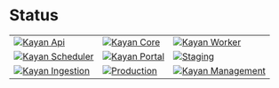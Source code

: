 # Status

|   | | |
| ------------- | ------------- | ------------- |
| [![Kayan Api](https://github.com/kayansolution/kayan-api/actions/workflows/build.yml/badge.svg)](https://github.com/kayansolution/kayan-api/actions/workflows/build.yml) | [![Kayan Core](https://github.com/kayansolution/kayan-core/actions/workflows/build.yml/badge.svg)](https://github.com/kayansolution/kayan-core/actions/workflows/build.yml) | [![Kayan Worker](https://github.com/kayansolution/kayan-worker/actions/workflows/build.yml/badge.svg)](https://github.com/kayansolution/kayan-worker/actions/workflows/build.yml)
| [![Kayan Scheduler](https://github.com/kayansolution/kayan-scheduler/actions/workflows/build.yml/badge.svg)](https://github.com/kayansolution/kayan-scheduler/actions/workflows/build.yml) | [![Kayan Portal](https://github.com/kayansolution/kayan-portal/actions/workflows/build.yml/badge.svg)](https://github.com/kayansolution/kayan-portal/actions/workflows/build.yml) | [![Staging](https://github.com/kayansolution/kayan-devops/actions/workflows/staging.yml/badge.svg)](https://github.com/kayansolution/kayan-devops/actions/workflows/staging.yml)
| [![Kayan Ingestion](https://github.com/kayansolution/kayan-ingestion/actions/workflows/build.yml/badge.svg)](https://github.com/kayansolution/kayan-ingestion/actions/workflows/build.yml) | [![Production](https://github.com/kayansolution/kayan-devops/actions/workflows/production.yml/badge.svg)](https://github.com/kayansolution/kayan-devops/actions/workflows/production.yml) | [![Kayan Management](https://github.com/kayansolution/kayan-management/actions/workflows/build.yml/badge.svg)](https://github.com/kayansolution/kayan-management/actions/workflows/build.yml)
